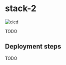 # stack-2

![cicd](https://github.com/nicklaw5/stack-2/workflows/cicd/badge.svg)

TODO

## Deployment steps

TODO
